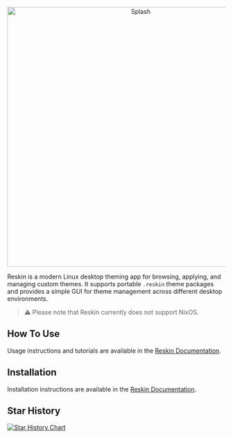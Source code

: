 <p align="center">
  <img src="https://raw.githubusercontent.com/iamnotmega/reskin/main/public/assets/splash.svg" alt="Splash" width="600"/>
</p>

Reskin is a modern Linux desktop theming app for browsing, applying, and managing custom themes. It supports portable `.reskin` theme packages and provides a simple GUI for theme management across different desktop environments.

> **⚠️** Please note that Reskin currently does not support NixOS.

## How To Use

Usage instructions and tutorials are available in the [Reskin Documentation](https://reskinapp.github.io/guides/how-to-use/welcome).

## Installation

Installation instructions are available in the [Reskin Documentation](https://reskinapp.github.io/guides/quick-start/prerequisites/).

## Star History

[![Star History Chart](https://api.star-history.com/svg?repos=iamnotmega/reskin&type=date&legend=top-left)](https://www.star-history.com/#iamnotmega/reskin&type=date&legend=top-left)
